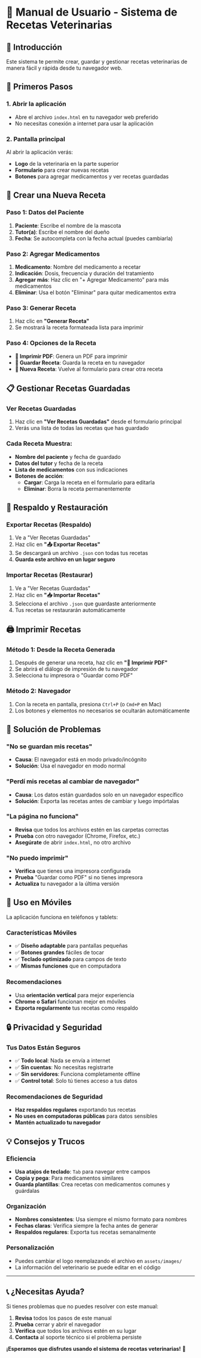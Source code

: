 # 📖 Manual de Usuario - Sistema de Recetas Veterinarias

## 🎯 Introducción

Este sistema te permite crear, guardar y gestionar recetas veterinarias de manera fácil y rápida desde tu navegador web.

## 🚀 Primeros Pasos

### 1. Abrir la aplicación
- Abre el archivo `index.html` en tu navegador web preferido
- No necesitas conexión a internet para usar la aplicación

### 2. Pantalla principal
Al abrir la aplicación verás:
- **Logo** de la veterinaria en la parte superior
- **Formulario** para crear nuevas recetas
- **Botones** para agregar medicamentos y ver recetas guardadas

## 📝 Crear una Nueva Receta

### Paso 1: Datos del Paciente
1. **Paciente**: Escribe el nombre de la mascota
2. **Tutor(a)**: Escribe el nombre del dueño
3. **Fecha**: Se autocompleta con la fecha actual (puedes cambiarla)

### Paso 2: Agregar Medicamentos
1. **Medicamento**: Nombre del medicamento a recetar
2. **Indicación**: Dosis, frecuencia y duración del tratamiento
3. **Agregar más**: Haz clic en "+ Agregar Medicamento" para más medicamentos
4. **Eliminar**: Usa el botón "Eliminar" para quitar medicamentos extra

### Paso 3: Generar Receta
1. Haz clic en **"Generar Receta"**
2. Se mostrará la receta formateada lista para imprimir

### Paso 4: Opciones de la Receta
- **📄 Imprimir PDF**: Genera un PDF para imprimir
- **💾 Guardar Receta**: Guarda la receta en tu navegador
- **📝 Nueva Receta**: Vuelve al formulario para crear otra receta

## 📋 Gestionar Recetas Guardadas

### Ver Recetas Guardadas
1. Haz clic en **"Ver Recetas Guardadas"** desde el formulario principal
2. Verás una lista de todas las recetas que has guardado

### Cada Receta Muestra:
- **Nombre del paciente** y fecha de guardado
- **Datos del tutor** y fecha de la receta
- **Lista de medicamentos** con sus indicaciones
- **Botones de acción**:
  - **Cargar**: Carga la receta en el formulario para editarla
  - **Eliminar**: Borra la receta permanentemente

## 💾 Respaldo y Restauración

### Exportar Recetas (Respaldo)
1. Ve a "Ver Recetas Guardadas"
2. Haz clic en **"📤 Exportar Recetas"**
3. Se descargará un archivo `.json` con todas tus recetas
4. **Guarda este archivo en un lugar seguro**

### Importar Recetas (Restaurar)
1. Ve a "Ver Recetas Guardadas"
2. Haz clic en **"📥 Importar Recetas"**
3. Selecciona el archivo `.json` que guardaste anteriormente
4. Tus recetas se restaurarán automáticamente

## 🖨️ Imprimir Recetas

### Método 1: Desde la Receta Generada
1. Después de generar una receta, haz clic en **"📄 Imprimir PDF"**
2. Se abrirá el diálogo de impresión de tu navegador
3. Selecciona tu impresora o "Guardar como PDF"

### Método 2: Navegador
1. Con la receta en pantalla, presiona `Ctrl+P` (o `Cmd+P` en Mac)
2. Los botones y elementos no necesarios se ocultarán automáticamente

## 🔧 Solución de Problemas

### "No se guardan mis recetas"
- **Causa**: El navegador está en modo privado/incógnito
- **Solución**: Usa el navegador en modo normal

### "Perdí mis recetas al cambiar de navegador"
- **Causa**: Los datos están guardados solo en un navegador específico
- **Solución**: Exporta las recetas antes de cambiar y luego impórtalas

### "La página no funciona"
- **Revisa** que todos los archivos estén en las carpetas correctas
- **Prueba** con otro navegador (Chrome, Firefox, etc.)
- **Asegúrate** de abrir `index.html`, no otro archivo

### "No puedo imprimir"
- **Verifica** que tienes una impresora configurada
- **Prueba** "Guardar como PDF" si no tienes impresora
- **Actualiza** tu navegador a la última versión

## 📱 Uso en Móviles

La aplicación funciona en teléfonos y tablets:

### Características Móviles
- ✅ **Diseño adaptable** para pantallas pequeñas
- ✅ **Botones grandes** fáciles de tocar
- ✅ **Teclado optimizado** para campos de texto
- ✅ **Mismas funciones** que en computadora

### Recomendaciones
- Usa **orientación vertical** para mejor experiencia
- **Chrome o Safari** funcionan mejor en móviles
- **Exporta regularmente** tus recetas como respaldo

## 🔒 Privacidad y Seguridad

### Tus Datos Están Seguros
- ✅ **Todo local**: Nada se envía a internet
- ✅ **Sin cuentas**: No necesitas registrarte
- ✅ **Sin servidores**: Funciona completamente offline
- ✅ **Control total**: Solo tú tienes acceso a tus datos

### Recomendaciones de Seguridad
- **Haz respaldos regulares** exportando tus recetas
- **No uses en computadoras públicas** para datos sensibles
- **Mantén actualizado tu navegador**

## 💡 Consejos y Trucos

### Eficiencia
- **Usa atajos de teclado**: `Tab` para navegar entre campos
- **Copia y pega**: Para medicamentos similares
- **Guarda plantillas**: Crea recetas con medicamentos comunes y guárdalas

### Organización
- **Nombres consistentes**: Usa siempre el mismo formato para nombres
- **Fechas claras**: Verifica siempre la fecha antes de generar
- **Respaldos regulares**: Exporta tus recetas semanalmente

### Personalización
- Puedes cambiar el logo reemplazando el archivo en `assets/images/`
- La información del veterinario se puede editar en el código

---

## 📞 ¿Necesitas Ayuda?

Si tienes problemas que no puedes resolver con este manual:

1. **Revisa** todos los pasos de este manual
2. **Prueba** cerrar y abrir el navegador
3. **Verifica** que todos los archivos estén en su lugar
4. **Contacta** al soporte técnico si el problema persiste

**¡Esperamos que disfrutes usando el sistema de recetas veterinarias!** 🐾